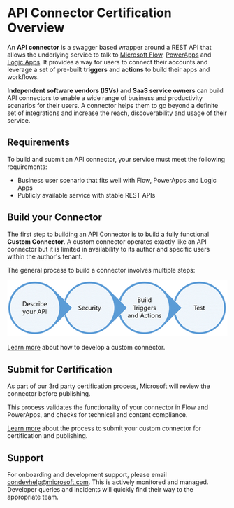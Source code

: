# API Connector Certification Overview

An **API connector** is a swagger based wrapper around a REST API that allows the underlying service to talk to [Microsoft Flow](https://ms.flow.microsoft.com/en-us/), [PowerApps](https://powerapps.microsoft.com/en-us/) and [Logic Apps](https://azure.microsoft.com/en-us/services/logic-apps/). It provides a way for users to connect their accounts and leverage a set of pre-built **triggers** and **actions** to build their apps and workflows.

**Independent software vendors (ISVs)** and **SaaS service owners** can build API connectors to enable a wide range of business and productivity scenarios for their users. A connector helps them to go beyond a definite set of integrations and increase the reach, discoverability and usage of their service.

## Requirements

To build and submit an API connector, your service must meet the following requirements:
- Business user scenario that fits well with Flow, PowerApps and Logic Apps
- Publicly available service with stable REST APIs

## Build your Connector

The first step to building an API Connector is to build a fully functional **Custom Connector**. A custom connector operates exactly like an API connector but it is limited in availability to its author and specific users within the author's tenant.

The general process to build a connector involves multiple steps:

![Custom API Authoring Steps](./media/api-connectors/authoring_steps.png)

[Learn more](api-connector-dev.md) about how to develop a custom connector.
 
## Submit for Certification

As part of our 3rd party certification process, Microsoft will review the connector before publishing.

This process validates the functionality of your connector in Flow and PowerApps, and checks for technical and content compliance.

[Learn more](api-connector-submission.md) about the process to submit your custom connector for certification and publishing.

## Support

For onboarding and development support, please email [condevhelp@microsoft.com](mailto:condevhelp@microsoft.com). This is actively monitored and managed. Developer queries and incidents will quickly find their way to the appropriate team.
